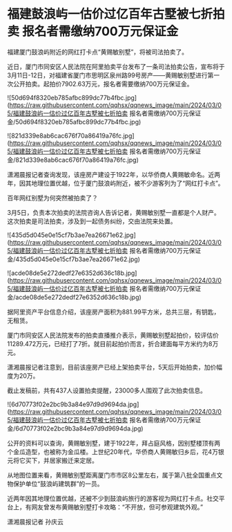# 福建鼓浪屿一估价过亿百年古墅被七折拍卖 报名者需缴纳700万元保证金

福建厦门鼓浪屿附近的网红打卡点“黄赐敏别墅”，将被司法拍卖了。

近日，厦门市同安区人民法院在阿里拍卖平台发布了一条司法拍卖公告，宣布将于3月11日-12日，对福建省厦门市思明区泉州路99号房产——黄赐敏别墅进行第一次公开拍卖。起拍价7902.63万元，报名者需要缴纳700万元保证金。

![50d694f8320eb785afbc899dc77b4fbc.jpg](https://raw.githubusercontent.com/qqhsx/qqnews_image/main/2024/03/05/福建鼓浪屿一估价过亿百年古墅被七折拍卖 报名者需缴纳700万元保证金/50d694f8320eb785afbc899dc77b4fbc.jpg)

![821d339e8ab6cac676f70a86419a76fc.jpg](https://raw.githubusercontent.com/qqhsx/qqnews_image/main/2024/03/05/福建鼓浪屿一估价过亿百年古墅被七折拍卖 报名者需缴纳700万元保证金/821d339e8ab6cac676f70a86419a76fc.jpg)

潇湘晨报记者查询发现，该座房产建设于1922年，以华侨商人黄赐敏命名。近两年，因其地理位置优越，位于厦门鼓浪屿附近，被不少游客列为了“网红打卡点”。

百年网红别墅为何突然被拍卖了？

3月5日，负责本次拍卖的法院咨询人告诉记者，黄赐敏别墅一直都是个人财产。这次拍卖是司法拍卖，涉及到一起债务纠纷，交由法院来处置。

![435d5d045e0e15cf7b3ae7ea26671e62.jpg](https://raw.githubusercontent.com/qqhsx/qqnews_image/main/2024/03/05/福建鼓浪屿一估价过亿百年古墅被七折拍卖 报名者需缴纳700万元保证金/435d5d045e0e15cf7b3ae7ea26671e62.jpg)

![acde08de5e272dedf27e6352d636c18b.jpg](https://raw.githubusercontent.com/qqhsx/qqnews_image/main/2024/03/05/福建鼓浪屿一估价过亿百年古墅被七折拍卖 报名者需缴纳700万元保证金/acde08de5e272dedf27e6352d636c18b.jpg)

据阿里资产平台信息介绍，该座房产面积为881.99平方米，总共三层，有钥匙，无租赁。

厦门市同安区人民法院发布的拍卖直播推介表示，黄赐敏别墅起拍价，较评估价11289.472万元，已经打了7折。就目前起拍价而言，折合建面每平方米约为8万元。

潇湘晨报记者注意到，目前该座房产已经上架拍卖平台，5天后开始拍卖，加价幅度为20万。

截止发稿前，共有437人设置拍卖提醒，23000多人围观了此次拍卖信息。

![6d70773f02e2bc9b3a84e97d9d9694da.jpg](https://raw.githubusercontent.com/qqhsx/qqnews_image/main/2024/03/05/福建鼓浪屿一估价过亿百年古墅被七折拍卖 报名者需缴纳700万元保证金/6d70773f02e2bc9b3a84e97d9d9694da.jpg)

公开的资料可以查询，黄赐敏别墅，建于1922年，拜占庭风格，因别墅楼顶有两个金瓜造型，也被称为金瓜楼。上世纪20年代，华侨商人黄赐敏归乡后，花4万银元将它买下，并居家搬迁来定居。

从地图位置来看，黄赐敏别墅距离厦门市市区8公里左右，属于第八批全国重点文物保护单位“鼓浪屿建筑群”的一员。

近两年因其地理位置优越，还被不少到鼓浪屿旅行的游客视为网红打卡点。社交平台上，有网友曾发布黄赐敏别墅打卡攻略：“不开放，但可参观建筑外观。”

潇湘晨报记者 孙庆云

